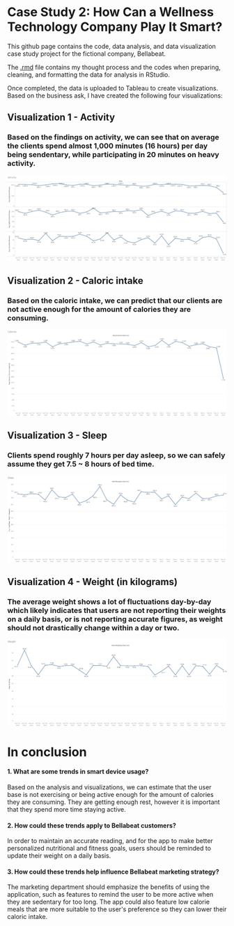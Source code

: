 # Case Study 2: How Can a Wellness Technology Company Play It Smart?

This github page contains the code, data analysis, and data visualization case study project for the fictional company, Bellabeat.

The [.rmd](https://github.com/jtang92/Case-Study-2-How-Can-a-Wellness-Technology-Company-Play-It-Smart/blob/main/Case%20Study.R) file contains my thought process and the codes when preparing, cleaning, and formatting the data for analysis in RStudio.

Once completed, the data is uploaded to Tableau to create visualizations. Based on the business ask, I have created the following four visualizations:

## Visualization 1 - Activity
### Based on the findings on activity, we can see that on average the clients spend almost 1,000 minutes (16 hours) per day being sendentary, while participating in 20 minutes on heavy activity.
![alt text](https://github.com/jtang92/Case-Study-2-How-Can-a-Wellness-Technology-Company-Play-It-Smart/blob/main/Activity.png)



## Visualization 2 - Caloric intake
### Based on the caloric intake, we can predict that our clients are not active enough for the amount of calories they are consuming.
![alt text](https://github.com/jtang92/Case-Study-2-How-Can-a-Wellness-Technology-Company-Play-It-Smart/blob/main/Calories.png)



## Visualization 3 - Sleep
### Clients spend roughly 7 hours per day asleep, so we can safely assume they get 7.5 ~ 8 hours of bed time.
![alt text](https://github.com/jtang92/Case-Study-2-How-Can-a-Wellness-Technology-Company-Play-It-Smart/blob/main/Sleep.png)



## Visualization 4 - Weight (in kilograms)
### The average weight shows a lot of fluctuations day-by-day which likely indicates that users are not reporting their weights on a daily basis, or is not reporting accurate figures, as weight should not drastically change within a day or two.
![alt text](https://github.com/jtang92/Case-Study-2-How-Can-a-Wellness-Technology-Company-Play-It-Smart/blob/main/Weight.png)



# In conclusion
#### **1. What are some trends in smart device usage?**
Based on the analysis and visualizations, we can estimate that the user base is not exercising or being active enough for the amount of calories they are consuming. They are getting enough rest, however it is important that they spend more time staying active.


#### **2. How could these trends apply to Bellabeat customers?**
In order to maintain an accurate reading, and for the app to make better personalized nutritional and fitness goals, users should be reminded to update their weight on a daily basis.


#### **3. How could these trends help influence Bellabeat marketing strategy?**
The marketing department should emphasize the benefits of using the application, such as features to remind the user to be more active when they are sedentary for too long. The app could also feature low calorie meals that are more suitable to the user's preference so they can lower their caloric intake.
